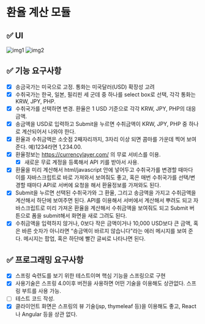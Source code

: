 # 환율 계산 모듈

## ✅ UI
![img1](https://user-images.githubusercontent.com/49400801/137638038-f240a00c-01de-4c47-8b16-293631ccc9b4.png)
![img2](https://user-images.githubusercontent.com/49400801/137638041-3866284f-419f-4df3-8c2f-2900046ed13c.png)

## ✅ 기능 요구사항
- [x] 송금국가는 미국으로 고정. 통화는 미국달러(USD) 확장성 고려
- [x] 수취국가는 한국, 일본, 필리핀 세 군데 중 하나를 select box로 선택, 각각 통화는 KRW, JPY, PHP.
- [x] 수취국가를 선택하면 변경. 환율은 1 USD 기준으로 각각 KRW, JPY, PHP의 대응 금액. 
- [x] 송금액을 USD로 입력하고 Submit을 누르면 수취금액이 KRW, JPY, PHP 중 하나로 계산되어서 나와야 한다.
- [x] 환율과 수취금액은 소숫점 2째자리까지, 3자리 이상 되면 콤마를 가운데 찍어 보여준다. 예)1234라면 1,234.00.
- [x] 환율정보는 https://currencylayer.com/ 의 무료 서비스를 이용.
  - [x] 새로운 무료 계정을 등록해서 API 키를 받아서 사용.
- [x] 환율을 미리 계산해서 html/javascript 안에 넣어두고 수취국가를 변경할 때마다 이를 자바스크립트로 바로 가져와서 보여줘도 좋고, 혹은 매번 수취국가를 선택/변경할 때마다 API로 서버에 요청을 해서 환율정보를 가져와도 된다.
- [x] Submit을 누르면 선택된 수취국가와 그 환율, 그리고 송금액을 가지고 수취금액을 계산해서 하단에 보여주면 된다. API를 이용해서 서버에서 계산해서 뿌려도 되고 자바스크립트로 미리 가져온 환율을 계산해서 수취금액을 보여줘도 되고 Submit 버튼으로 폼을 submit해서 화면을 새로 그려도 된다.
- [x] 수취금액을 입력하지 않거나, 0보다 작은 금액이거나 10,000 USD보다 큰 금액, 혹은 바른 숫자가 아니라면 “송금액이 바르지 않습니다"라는 에러 메시지를 보여 준다. 메시지는 팝업, 혹은 하단에 빨간 글씨로 나타나면 된다.

## ✅ 프로그래밍 요구사항
- [x] 스프링 숙련도를 보기 위한 테스트이며 핵심 기능을 스프링으로 구현
- [x] 사용기술은 스프링 4.0이후 버전을 사용하면 어떤 기술을 이용해도 상관없다. 스프링 부트를 사용 가능.
- [ ] 테스트 코드 작성.
- [x] 클라이언트 화면은 스프링의 뷰 기술(jsp, thymeleaf 등)을 이용해도 좋고, React나 Angular 등을 상관 없다.